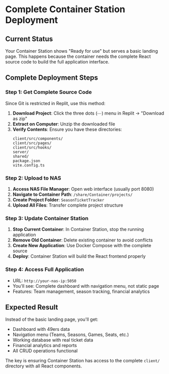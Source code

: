 # Complete Container Station Deployment

## Current Status
Your Container Station shows "Ready for use" but serves a basic landing page. This happens because the container needs the complete React source code to build the full application interface.

## Complete Deployment Steps

### Step 1: Get Complete Source Code
Since Git is restricted in Replit, use this method:

1. **Download Project**: Click the three dots (⋯) menu in Replit → "Download as zip"
2. **Extract on Computer**: Unzip the downloaded file
3. **Verify Contents**: Ensure you have these directories:
   ```
   client/src/components/
   client/src/pages/
   client/src/hooks/
   server/
   shared/
   package.json
   vite.config.ts
   ```

### Step 2: Upload to NAS
1. **Access NAS File Manager**: Open web interface (usually port 8080)
2. **Navigate to Container Path**: `/share/Container/projects/`
3. **Create Project Folder**: `SeasonTicketTracker`
4. **Upload All Files**: Transfer complete project structure

### Step 3: Update Container Station
1. **Stop Current Container**: In Container Station, stop the running application
2. **Remove Old Container**: Delete existing container to avoid conflicts
3. **Create New Application**: Use Docker Compose with the complete source
4. **Deploy**: Container Station will build the React frontend properly

### Step 4: Access Full Application
- URL: `http://your-nas-ip:5050`
- You'll see: Complete dashboard with navigation menu, not static page
- Features: Team management, season tracking, financial analytics

## Expected Result
Instead of the basic landing page, you'll get:
- Dashboard with 49ers data
- Navigation menu (Teams, Seasons, Games, Seats, etc.)
- Working database with real ticket data
- Financial analytics and reports
- All CRUD operations functional

The key is ensuring Container Station has access to the complete `client/` directory with all React components.